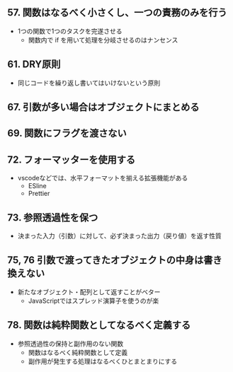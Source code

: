 ## 57. 関数はなるべく小さくし、一つの責務のみを行う
- 1つの関数で1つのタスクを完遂させる
  - 関数内で if を用いて処理を分岐させるのはナンセンス

## 61. DRY原則
- 同じコードを繰り返し書いてはいけないという原則

## 67. 引数が多い場合はオブジェクトにまとめる

## 69. 関数にフラグを渡さない

## 72. フォーマッターを使用する
- vscodeなどでは、水平フォーマットを揃える拡張機能がある
  - ESline
  - Prettier

## 73. 参照透過性を保つ
- 決まった入力（引数）に対して、必ず決まった出力（戻り値）を返す性質

## 75, 76 引数で渡ってきたオブジェクトの中身は書き換えない
- 新たなオブジェクト・配列として返すことがベター
  - JavaScriptではスプレッド演算子を使うのが楽

## 78. 関数は純粋関数としてなるべく定義する
- 参照透過性の保持と副作用のない関数
  - 関数はなるべく純粋関数として定義
  - 副作用が発生する処理はなるべくひとまとまりにする

